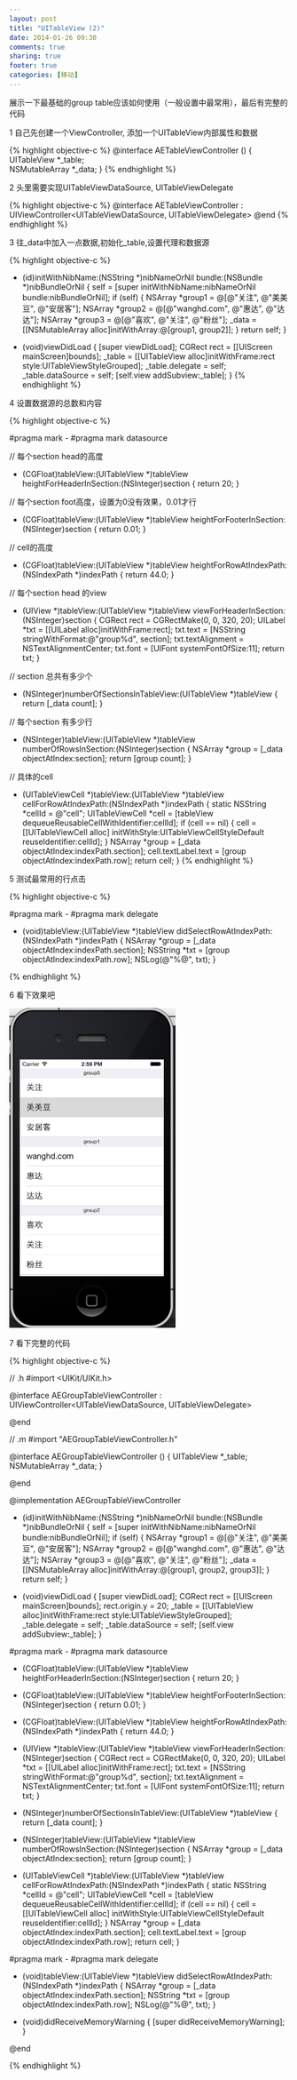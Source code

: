 ```yaml
---
layout: post
title: "UITableView (2)"
date: 2014-01-26 09:30
comments: true
sharing: true
footer: true
categories: [移动]
---
```


展示一下最基础的group table应该如何使用（一般设置中最常用），最后有完整的代码

1 自己先创建一个ViewController, 添加一个UITableView内部属性和数据

{% highlight objective-c %}
@interface AETableViewController ()
{
  UITableView *_table;  
  NSMutableArray *_data;
}
{% endhighlight %}

2 头里需要实现UITableViewDataSource, UITableViewDelegate

{% highlight objective-c %}
@interface AETableViewController : UIViewController<UITableViewDataSource, UITableViewDelegate>
@end
{% endhighlight %}

3 往_data中加入一点数据,初始化_table,设置代理和数据源

{% highlight objective-c %}
- (id)initWithNibName:(NSString *)nibNameOrNil bundle:(NSBundle *)nibBundleOrNil
{
  self = [super initWithNibName:nibNameOrNil bundle:nibBundleOrNil];
  if (self) {
    NSArray *group1 = @[@"关注", @"美美豆", @"安居客"];
    NSArray *group2 = @[@"wanghd.com", @"惠达", @"达达"];
    NSArray *group3 = @[@"喜欢", @"关注", @"粉丝"];
    _data = [[NSMutableArray alloc]initWithArray:@[group1, group2]];
  }
  return self;
}

- (void)viewDidLoad
{
  [super viewDidLoad];
  CGRect rect = [[UIScreen mainScreen]bounds];
  _table = [[UITableView alloc]initWithFrame:rect style:UITableViewStyleGrouped];
  _table.delegate = self;
  _table.dataSource = self;
  [self.view addSubview:_table];
}
{% endhighlight %}

<!-- more -->

4 设置数据源的总数和内容

{% highlight objective-c %}

#pragma mark -
#pragma mark datasource

// 每个section head的高度 
- (CGFloat)tableView:(UITableView *)tableView heightForHeaderInSection:(NSInteger)section
{
  return 20;
}

// 每个section foot高度，设置为0没有效果，0.01才行
- (CGFloat)tableView:(UITableView *)tableView heightForFooterInSection:(NSInteger)section
{
  return 0.01;
}

// cell的高度
- (CGFloat)tableView:(UITableView *)tableView heightForRowAtIndexPath:(NSIndexPath *)indexPath
{
  return 44.0;
}

// 每个section head 的view
- (UIView *)tableView:(UITableView *)tableView viewForHeaderInSection:(NSInteger)section
{
  CGRect rect = CGRectMake(0, 0, 320, 20);
  UILabel *txt = [[UILabel alloc]initWithFrame:rect];
  txt.text = [NSString stringWithFormat:@"group%d", section];
  txt.textAlignment = NSTextAlignmentCenter;
  txt.font = [UIFont systemFontOfSize:11];
  return txt;
}

// section 总共有多少个
- (NSInteger)numberOfSectionsInTableView:(UITableView *)tableView
{
  return [_data count];
}

// 每个section 有多少行
- (NSInteger)tableView:(UITableView *)tableView numberOfRowsInSection:(NSInteger)section
{
  NSArray *group = [_data objectAtIndex:section];
  return [group count];
}

// 具体的cell
- (UITableViewCell *)tableView:(UITableView *)tableView cellForRowAtIndexPath:(NSIndexPath *)indexPath
{
  static NSString *cellId = @"cell";
  UITableViewCell *cell = [tableView dequeueReusableCellWithIdentifier:cellId];
  if (cell == nil) {
    cell = [[UITableViewCell alloc] initWithStyle:UITableViewCellStyleDefault reuseIdentifier:cellId];
  }
  NSArray *group = [_data objectAtIndex:indexPath.section];
  cell.textLabel.text = [group objectAtIndex:indexPath.row];
  return cell;
}
{% endhighlight %}

5 测试最常用的行点击

{% highlight objective-c %}

#pragma mark -
#pragma mark delegate

- (void)tableView:(UITableView *)tableView didSelectRowAtIndexPath:(NSIndexPath *)indexPath
{
  NSArray *group = [_data objectAtIndex:indexPath.section];
  NSString *txt = [group objectAtIndex:indexPath.row];
  NSLog(@"%@", txt);
}

{% endhighlight %}

6 看下效果吧

<img style="max-width:300px;" src="/images/post/ios-uitableview-2.jpg" />

7 看下完整的代码

{% highlight objective-c %}

// .h
#import <UIKit/UIKit.h>

@interface AEGroupTableViewController : UIViewController<UITableViewDataSource, UITableViewDelegate>

@end

// .m
#import "AEGroupTableViewController.h"

@interface AEGroupTableViewController ()
{
  UITableView *_table;
  NSMutableArray *_data;
}

@end

@implementation AEGroupTableViewController

- (id)initWithNibName:(NSString *)nibNameOrNil bundle:(NSBundle *)nibBundleOrNil
{
  self = [super initWithNibName:nibNameOrNil bundle:nibBundleOrNil];
  if (self) {
    NSArray *group1 = @[@"关注", @"美美豆", @"安居客"];
    NSArray *group2 = @[@"wanghd.com", @"惠达", @"达达"];
    NSArray *group3 = @[@"喜欢", @"关注", @"粉丝"];
    _data = [[NSMutableArray alloc]initWithArray:@[group1, group2, group3]];
  }
  return self;
}

- (void)viewDidLoad
{
  [super viewDidLoad];
  CGRect rect = [[UIScreen mainScreen]bounds];
  rect.origin.y = 20;
  _table = [[UITableView alloc]initWithFrame:rect style:UITableViewStyleGrouped];
  _table.delegate = self;
  _table.dataSource = self;
  [self.view addSubview:_table];
}

#pragma mark -
#pragma mark datasource

- (CGFloat)tableView:(UITableView *)tableView heightForHeaderInSection:(NSInteger)section
{
  return 20;
}

- (CGFloat)tableView:(UITableView *)tableView heightForFooterInSection:(NSInteger)section
{
  return 0.01;
}

- (CGFloat)tableView:(UITableView *)tableView heightForRowAtIndexPath:(NSIndexPath *)indexPath
{
  return 44.0;
}


- (UIView *)tableView:(UITableView *)tableView viewForHeaderInSection:(NSInteger)section
{
  CGRect rect = CGRectMake(0, 0, 320, 20);
  UILabel *txt = [[UILabel alloc]initWithFrame:rect];
  txt.text = [NSString stringWithFormat:@"group%d", section];
  txt.textAlignment = NSTextAlignmentCenter;
  txt.font = [UIFont systemFontOfSize:11];
  return txt;
}


- (NSInteger)numberOfSectionsInTableView:(UITableView *)tableView
{
  return [_data count];
}

- (NSInteger)tableView:(UITableView *)tableView numberOfRowsInSection:(NSInteger)section
{
  NSArray *group = [_data objectAtIndex:section];
  return [group count];
}

- (UITableViewCell *)tableView:(UITableView *)tableView cellForRowAtIndexPath:(NSIndexPath *)indexPath
{
  static NSString *cellId = @"cell";
  UITableViewCell *cell = [tableView dequeueReusableCellWithIdentifier:cellId];
  if (cell == nil) {
    cell = [[UITableViewCell alloc] initWithStyle:UITableViewCellStyleDefault reuseIdentifier:cellId];
  }
  NSArray *group = [_data objectAtIndex:indexPath.section];
  cell.textLabel.text = [group objectAtIndex:indexPath.row];
  return cell;
}

#pragma mark -
#pragma mark delegate

- (void)tableView:(UITableView *)tableView didSelectRowAtIndexPath:(NSIndexPath *)indexPath
{
  NSArray *group = [_data objectAtIndex:indexPath.section];
  NSString *txt = [group objectAtIndex:indexPath.row];
  NSLog(@"%@", txt);
}



- (void)didReceiveMemoryWarning
{
  [super didReceiveMemoryWarning];
}

@end

{% endhighlight %}


